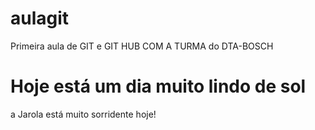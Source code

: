 # aulagit
Primeira aula de GIT e GIT HUB COM A TURMA do DTA-BOSCH
# Hoje está um dia muito lindo de sol
a Jarola está muito sorridente hoje!